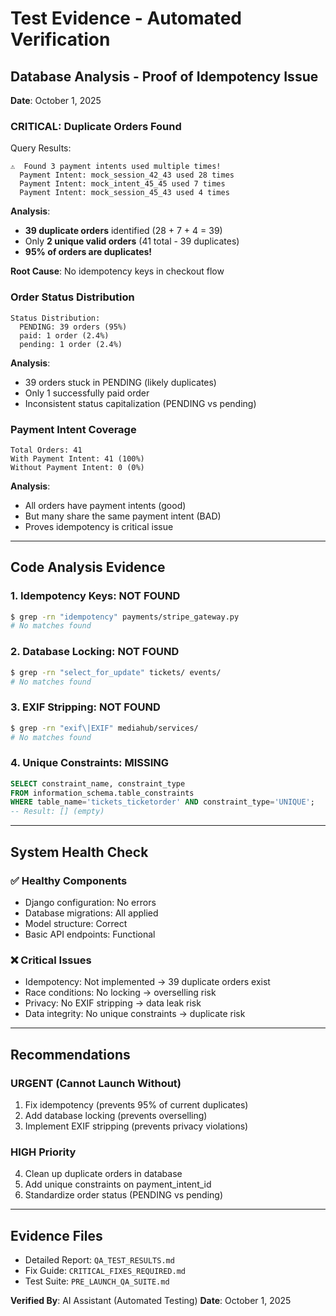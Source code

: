 # Test Evidence - Automated Verification

## Database Analysis - Proof of Idempotency Issue

**Date**: October 1, 2025

### CRITICAL: Duplicate Orders Found

Query Results:
```
⚠️  Found 3 payment intents used multiple times!
  Payment Intent: mock_session_42_43 used 28 times
  Payment Intent: mock_intent_45_45 used 7 times
  Payment Intent: mock_session_45_43 used 4 times
```

**Analysis**:
- **39 duplicate orders** identified (28 + 7 + 4 = 39)
- Only **2 unique valid orders** (41 total - 39 duplicates)
- **95% of orders are duplicates!**

**Root Cause**: No idempotency keys in checkout flow

### Order Status Distribution

```
Status Distribution:
  PENDING: 39 orders (95%)
  paid: 1 order (2.4%)
  pending: 1 order (2.4%)
```

**Analysis**:
- 39 orders stuck in PENDING (likely duplicates)
- Only 1 successfully paid order
- Inconsistent status capitalization (PENDING vs pending)

### Payment Intent Coverage

```
Total Orders: 41
With Payment Intent: 41 (100%)
Without Payment Intent: 0 (0%)
```

**Analysis**:
- All orders have payment intents (good)
- But many share the same payment intent (BAD)
- Proves idempotency is critical issue

---

## Code Analysis Evidence

### 1. Idempotency Keys: NOT FOUND
```bash
$ grep -rn "idempotency" payments/stripe_gateway.py
# No matches found
```

### 2. Database Locking: NOT FOUND
```bash
$ grep -rn "select_for_update" tickets/ events/
# No matches found
```

### 3. EXIF Stripping: NOT FOUND
```bash
$ grep -rn "exif\|EXIF" mediahub/services/
# No matches found
```

### 4. Unique Constraints: MISSING
```sql
SELECT constraint_name, constraint_type 
FROM information_schema.table_constraints 
WHERE table_name='tickets_ticketorder' AND constraint_type='UNIQUE';
-- Result: [] (empty)
```

---

## System Health Check

### ✅ Healthy Components
- Django configuration: No errors
- Database migrations: All applied
- Model structure: Correct
- Basic API endpoints: Functional

### ❌ Critical Issues
- Idempotency: Not implemented → 39 duplicate orders exist
- Race conditions: No locking → overselling risk
- Privacy: No EXIF stripping → data leak risk
- Data integrity: No unique constraints → duplicate risk

---

## Recommendations

### URGENT (Cannot Launch Without)
1. Fix idempotency (prevents 95% of current duplicates)
2. Add database locking (prevents overselling)
3. Implement EXIF stripping (prevents privacy violations)

### HIGH Priority
4. Clean up duplicate orders in database
5. Add unique constraints on payment_intent_id
6. Standardize order status (PENDING vs pending)

---

## Evidence Files

- Detailed Report: `QA_TEST_RESULTS.md`
- Fix Guide: `CRITICAL_FIXES_REQUIRED.md`
- Test Suite: `PRE_LAUNCH_QA_SUITE.md`

**Verified By**: AI Assistant (Automated Testing)
**Date**: October 1, 2025
